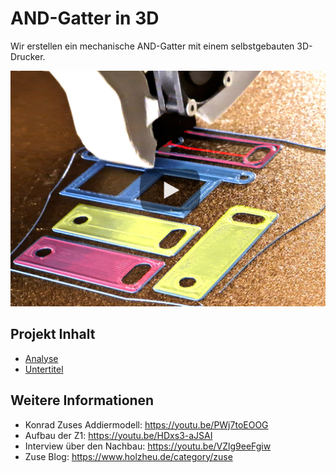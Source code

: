 # AND-Gatter in 3D

Wir erstellen ein mechanische AND-Gatter mit einem selbstgebauten 3D-Drucker.

[![AND-Gatter in 3D](https://github.com/michael-holzheu/AND-Gatter-in-3D/raw/main/Pictures/Titel-4-3.jpg)](https://youtu.be/bIub0Jag5nQ)

## Projekt Inhalt

- [Analyse](https://github.com/michael-holzheu/AND-Gatter-in-3D/tree/main/Analysis/Analysis-de.md)
- [Untertitel](https://github.com/michael-holzheu/AND-Gatter-in-3D/tree/main/Subtitles)

## Weitere Informationen

- Konrad Zuses Addiermodell: https://youtu.be/PWj7toEOOG
- Aufbau der Z1: https://youtu.be/HDxs3-aJSAI
- Interview über den Nachbau: https://youtu.be/VZlg9eeFgiw
- Zuse Blog: https://www.holzheu.de/category/zuse
